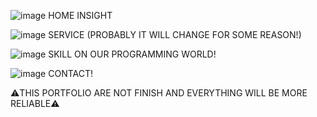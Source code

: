 ![image](https://github.com/user-attachments/assets/b771d32e-bfd3-4527-9dd2-3a5821f5f5dc)
HOME INSIGHT 

![image](https://github.com/user-attachments/assets/09a91512-e63e-441f-b1eb-5763eab0db42)
SERVICE (PROBABLY IT WILL CHANGE FOR SOME REASON!)

![image](https://github.com/user-attachments/assets/e1d18cfb-8719-4640-a685-7a3b6e565761)
SKILL ON OUR PROGRAMMING WORLD!

![image](https://github.com/user-attachments/assets/b8870bcd-1262-4d88-b3dc-2b3b195a0358)
CONTACT!

⚠️THIS PORTFOLIO ARE NOT FINISH AND EVERYTHING WILL BE MORE RELIABLE⚠️

